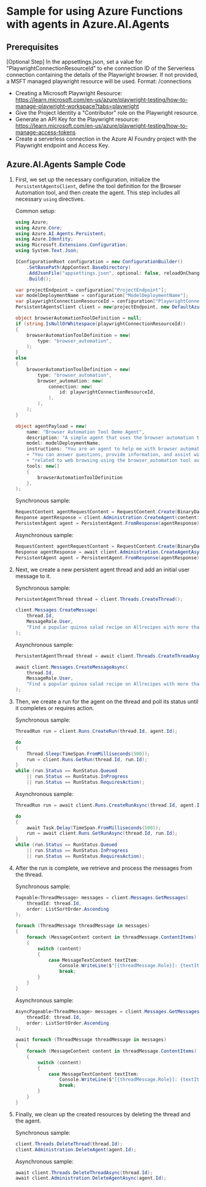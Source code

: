 # Sample for using Azure Functions with agents in Azure.AI.Agents

## Prerequisites
[Optional Step]
In the appsettings.json, set a value for \"PlaywrightConnectionResourceId\" to ehe connection ID of the Serverless connection containing the details
of the Playwright browser. If not provided, a MSFT managed playwright resource will be used.
Format: <AI Project resource ID>/connections<Serverless connection name>
- Creating a Microsoft Playwright Resource: https://learn.microsoft.com/en-us/azure/playwright-testing/how-to-manage-playwright-workspace?tabs=playwright
- Give the Project Identity a "Contributor" role on the Playwright resource.
- Generate an API Key for the Playwright resource: https://learn.microsoft.com/en-us/azure/playwright-testing/how-to-manage-access-tokens
- Create a serverless connection in the Azure AI Foundry project with the Playwright endpoint and Access Key. 

## Azure.AI.Agents Sample Code

1. First, we set up the necessary configuration, initialize the `PersistentAgentsClient`, define the tool definition for the Browser Automation tool, and then create the agent. This step includes all necessary `using` directives.

    Common setup:

    ```C# Snippet:BrowserAutomationStep1CommonSetup
    using Azure;
    using Azure.Core;
    using Azure.AI.Agents.Persistent;
    using Azure.Identity;
    using Microsoft.Extensions.Configuration;
    using System.Text.Json;

    IConfigurationRoot configuration = new ConfigurationBuilder()
        .SetBasePath(AppContext.BaseDirectory)
        .AddJsonFile("appsettings.json", optional: false, reloadOnChange: true)
        .Build();

    var projectEndpoint = configuration["ProjectEndpoint"];
    var modelDeploymentName = configuration["ModelDeploymentName"];
    var playwrightConnectionResourceId = configuration["PlaywrightConnectionResourceId"];
    PersistentAgentsClient client = new(projectEndpoint, new DefaultAzureCredential());

    object browserAutomationToolDefinition = null;
    if (string.IsNullOrWhitespace(playwrightConnectionResourceId))
    {
        browserAutomationToolDefinition = new(
            type: "browser_automation",
        );
    }
    else
    {
        browserAutomationToolDefinition = new(
            type: "browser_automation",
            browser_automation: new(
                connection: new(
                    id: playwrightConnectionResourceId,
                ),
            ),
        );
    }

    object agentPayload = new(
        name: "Browser Automation Tool Demo Agent",
        description: "A simple agent that uses the browser automation tool.",
        model: modelDeploymentName,
        instructions: "You are an agent to help me with browser automation tasks. "
        + "You can answer questions, provide information, and assist with various tasks "
        + "related to web browsing using the browser_automation tool available to you.",
        tools: new[]
        {
            browserAutomationToolDefinition
        },
    );
    ```

    Synchronous sample:

    ```C# Snippet:BrowserAutomationStep1CreateAgentSync
    RequestContent agentRequestContent = RequestContent.Create(BinaryData.FromObjectAsJson(agentPayload));
    Response agentResponse = client.Administration.CreateAgent(content: agentRequestContent);
    PersistentAgent agent = PersistentAgent.FromResponse(agentResponse);
    ```

    Asynchronous sample:

    ```C# Snippet:BrowserAutomationStep1CreateAgentAsync
    RequestContent agentRequestContent = RequestContent.Create(BinaryData.FromObjectAsJson(agentPayload));
    Response agentResponse = await client.Administration.CreateAgentAsync(content: agentRequestContent);
    PersistentAgent agent = PersistentAgent.FromResponse(agentResponse);
    ```

2. Next, we create a new persistent agent thread and add an initial user message to it.

    Synchronous sample:

    ```C# Snippet:BrowserAutomationStep2CreateThreadMessageSync
    PersistentAgentThread thread = client.Threads.CreateThread();

    client.Messages.CreateMessage(
        thread.Id,
        MessageRole.User,
        "Find a popular quinoa salad recipe on Allrecipes with more than 500 reviews and a rating above 4 stars. Create a shopping list of ingredients for this recipe and include the total cooking and preparation time. on https://www.allrecipes.com/"
    );
    ```

    Asynchronous sample:

    ```C# Snippet:BrowserAutomationStep2CreateThreadMessageAsync
    PersistentAgentThread thread = await client.Threads.CreateThreadAsync();

    await client.Messages.CreateMessageAsync(
        thread.Id,
        MessageRole.User,
        "Find a popular quinoa salad recipe on Allrecipes with more than 500 reviews and a rating above 4 stars. Create a shopping list of ingredients for this recipe and include the total cooking and preparation time. on https://www.allrecipes.com/"
    );
    ```

3. Then, we create a run for the agent on the thread and poll its status until it completes or requires action.

    Synchronous sample:

    ```C# Snippet:BrowserAutomationStep3RunAndPollSync
    ThreadRun run = client.Runs.CreateRun(thread.Id, agent.Id);

    do
    {
        Thread.Sleep(TimeSpan.FromMilliseconds(500));
        run = client.Runs.GetRun(thread.Id, run.Id);
    }
    while (run.Status == RunStatus.Queued
        || run.Status == RunStatus.InProgress
        || run.Status == RunStatus.RequiresAction);
    ```

    Asynchronous sample:

    ```C# Snippet:BrowserAutomationStep3RunAndPollAsync
    ThreadRun run = await client.Runs.CreateRunAsync(thread.Id, agent.Id);

    do
    {
        await Task.Delay(TimeSpan.FromMilliseconds(500));
        run = await client.Runs.GetRunAsync(thread.Id, run.Id);
    }
    while (run.Status == RunStatus.Queued
        || run.Status == RunStatus.InProgress
        || run.Status == RunStatus.RequiresAction);
    ```

4. After the run is complete, we retrieve and process the messages from the thread.

    Synchronous sample:

    ```C# Snippet:BrowserAutomationStep4ProcessResultsSync
    Pageable<ThreadMessage> messages = client.Messages.GetMessages(
        threadId: thread.Id,
        order: ListSortOrder.Ascending
    );

    foreach (ThreadMessage threadMessage in messages)
    {
        foreach (MessageContent content in threadMessage.ContentItems)
        {
            switch (content)
            {
                case MessageTextContent textItem:
                    Console.WriteLine($"[{threadMessage.Role}]: {textItem.Text}");
                    break;
            }
        }
    }
    ```

    Asynchronous sample:

    ```C# Snippet:BrowserAutomationStep4ProcessResultsAsync
    AsyncPageable<ThreadMessage> messages = client.Messages.GetMessagesAsync(
        threadId: thread.Id,
        order: ListSortOrder.Ascending
    );

    await foreach (ThreadMessage threadMessage in messages)
    {
        foreach (MessageContent content in threadMessage.ContentItems)
        {
            switch (content)
            {
                case MessageTextContent textItem:
                    Console.WriteLine($"[{threadMessage.Role}]: {textItem.Text}");
                    break;
            }
        }
    }
    ```

5. Finally, we clean up the created resources by deleting the thread and the agent.

    Synchronous sample:

    ```C# Snippet:BrowserAutomationStep5CleanupSync
    client.Threads.DeleteThread(thread.Id);
    client.Administration.DeleteAgent(agent.Id);
    ```

    Asynchronous sample:

    ```C# Snippet:BrowserAutomationStep5CleanupAsync
    await client.Threads.DeleteThreadAsync(thread.Id);
    await client.Administration.DeleteAgentAsync(agent.Id);
    ```
